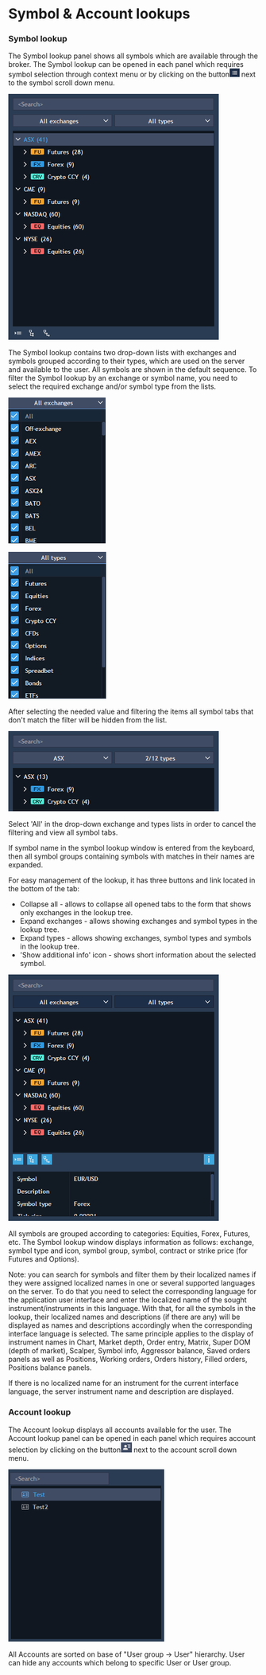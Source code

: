 # Symbol & Account lookups

### Symbol lookup

The Symbol lookup panel shows all symbols which are available through the broker. The Symbol lookup can be opened in each panel which requires symbol selection through context menu or by clicking on the button![](../../.gitbook/assets/1%20%2811%29.png)
next to the symbol scroll down menu.

![](../../.gitbook/assets/2%20%2818%29.png)


The Symbol lookup contains two drop-down lists with exchanges and symbols grouped according to their types, which are used on the server and available to the user. All symbols are shown in the default sequence. To filter the Symbol lookup by an exchange or symbol name, you need to select the required exchange and/or symbol type from the lists.

![](../../.gitbook/assets/3%20%285%29.png)

![](../../.gitbook/assets/4%20%284%29.png)


After selecting the needed value and filtering the items all symbol tabs that don't match the filter will be hidden from the list.

![](../../.gitbook/assets/5%20%2817%29.png)

Select 'All' in the drop-down exchange and types lists in order to cancel the filtering and view all symbol tabs.

If symbol name in the symbol lookup window is entered from the keyboard, then all symbol groups containing symbols with matches in their names are expanded.

For easy management of the lookup, it has three buttons and link located in the bottom of the tab:

* Collapse all - allows to collapse all opened tabs to the form that shows only exchanges in the lookup tree.
* Expand exchanges - allows showing exchanges and symbol types in the lookup tree.
* Expand types - allows showing exchanges, symbol types and symbols in the lookup tree.
* 'Show additional info' icon - shows short information about the selected symbol.

![](../../.gitbook/assets/6%20%288%29.png)


All symbols are grouped according to categories: Equities, Forex, Futures, etc. The Symbol lookup window displays information as follows: exchange, symbol type and icon, symbol group, symbol, contract or strike price \(for Futures and Options\).

Note: you can search for symbols and filter them by their localized names if they were assigned localized names in one or several supported languages on the server. To do that you need to select the corresponding language for the application user interface and enter the localized name of the sought instrument/instruments in this language. With that, for all the symbols in the lookup, their localized names and descriptions \(if there are any\) will be displayed as names and descriptions accordingly when the corresponding interface language is selected. The same principle applies to the display of instrument names in Chart, Market depth, Order entry, Matrix, Super DOM \(depth of market\), Scalper, Symbol info, Aggressor balance, Saved orders panels as well as Positions, Working orders, Orders history, Filled orders, Positions balance panels.

If there is no localized name for an instrument for the current interface language, the server instrument name and description are displayed.

### Account lookup

The Account lookup displays all accounts available for the user. The Account lookup panel can be opened in each panel which requires account selection by clicking on the button![](../../.gitbook/assets/7%20%2812%29.png)
next to the account scroll down menu.

![](../../.gitbook/assets/8%20%282%29.png)


All Accounts are sorted on base of "User group -&gt; User" hierarchy. User can hide any accounts which belong to specific User or User group.




